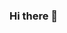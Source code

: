### Hi there 👋

<!--
**Srinjay-hack/Srinjay-hack** is a ✨ _special_ ✨ repository because its `README.md` (this file) appears on your GitHub profile.

Here are some ideas to get you started:

- 🔭 I’m currently working on Machine Learning and DeepLearning projects
- 🌱 I’m currently learning Tensorflow
- 👯 I’m looking to collaborate with startup ideas
- 🤔 I’m looking for help with ...
- 💬 Ask me about ...
- 📫 How to reach me: ...
- 😄 Pronouns: ...
- ⚡ Fun fact: ...
-->
